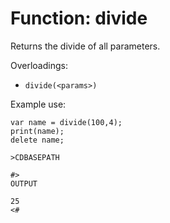 # Function: divide

Returns the divide of all parameters.

Overloadings:
+ ``divide(<params>)``

Example use:
```
var name = divide(100,4);
print(name);
delete name;

>CDBASEPATH

#>
OUTPUT

25
<#
```
